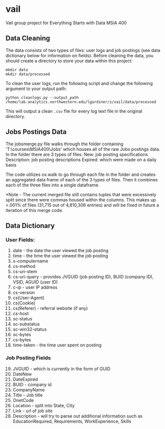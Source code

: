 # vail
Vail group project for Everything Starts with Data MSiA 400

## Data Cleaning

The data consists of two types of files: user logs and job postings (see data dictionary below for information on fields). Before cleaning the data, you should create a directory to store your data within this project:

```
mkdir data
mkdir data/processed
```

To clean the user logs, run the following script and change the following argument to your output path:

```
python cleanlogs.py --output_path /home/lab.analytics.northwestern.edu/lgardiner/z/vail/data/processed
```

This will output a clean `.csv` file for every log text file in the original directory. 

## Jobs Postings Data

The jobsmerge.py file walks through the folder containing 'T:\courses\MSiA400\Jobs' which houses all of the raw Jobs postings data.  In the folder there are 3 types of files:
  New: job posting specifications
  Description: job posting descriptions
  Expired: which were made on a daily basis 
  
The code utilizes os.walk to go through each file in the folder and creates an aggregated data frame of each of the 3 types of files. Then it combines each of the three files into a single dataframe. 

*Note - The current merged file still contains tuples that were excessively split since there were commas housed within the columns.  This makes up <.001% of files (31,715 out of 4,810,306 entries) and will be fixed in future a iteration of this merge code. 

## Data Dictionary

### User Fields:

1.  date - the date the user viewed the job posting
2.  time - the time the user viewed the job posting
3.  s-computername
4.  cs-method
5.  cs-uri-stem
6.  cs-uri-query - provides JVGUID (job posting ID), BUID (company ID), VSID, AGUID (user ID)
7.  c-ip - user IP address
8.  cs-version
9.  cs(User-Agent)
10. cs(Cookie)
11. cs(Referer) - referral website (if any)
12. cs-host
13. sc-status
14. sc-substatus
15. sc-win32-status
16. sc-bytes
17. cs-bytes
18. time-taken - the time user spent on posting


### Job Posting Fields

19.  JVGUID - which is currently in the form of GUID
20.  DateNew
21.  DateExpired
22.  BUID - company id
23.  CompanyName
24.  Title - Job title
25.  OnetCode
26.  Location - split into State, City
27.  Link - url of job site
28.  Description - will try to parse out additional information such as EducationRequired, Requirements, WorkExperience, Skills
  
